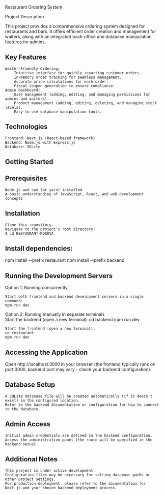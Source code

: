 Restaurant Ordering System

Project Description

This project provides a comprehensive ordering system designed for restaurants and bars. It offers efficient order creation and management for waiters, along with an integrated back-office and database manipulation features for admins.

## Key Features

    Waiter-Friendly Ordering:
        Intuitive interface for quickly inputting customer orders.
        In-memory order tracking for seamless management.
        Accurate price calculations for each order.
        Fiscal coupon generation to ensure compliance.
    Admin Dashboard:
        User management (adding, editing, and managing permissions for admins and waiters).
        Product management (adding, editing, deleting, and managing stock levels).
        Easy-to-use database manipulation tools.

## Technologies

    Frontend: Next.js (React-based framework)
    Backend: Node.js with Express.js
    Database: SQLite

## Getting Started

## Prerequisites

    Node.js and npm (or yarn) installed
    A basic understanding of JavaScript, React, and web development concepts

## Installation

    Clone this repository.
    Navigate to the project's root directory:
    $ cd RESTAURANT-KOSOVA

## Install dependencies:

npm install --prefix restaurant
npm install --prefix backend

## Running the Development Servers

Option 1: Running concurrently

    Start both frontend and backend development servers in a single command: 
    npm run dev 

Option 2: Running manually in separate terminals  
    Start the backend (open a new terminal):
    cd backend
    npm run dev

    Start the frontend (open a new terminal):
    cd restaurant
    npm run dev

## Accessing the Application

Open http://localhost:3000 in your browser (the frontend typically runs on port 3000, backend port may vary - check your backend configuration).


## Database Setup

    A SQLite database file will be created automatically (if it doesn't exist) in the configured location.
    Refer to the backend documentation or configuration for how to connect to the database.

## Admin Access

    Initial admin credentials are defined in the backend configuration.
    Access the administration panel (the route will be specified in the backend setup).

## Additional Notes

    This project is under active development.
    Configuration files may be necessary for setting database paths or other project settings.
    For production deployment, please refer to the documentation for Next.js and your chosen backend deployment process.
